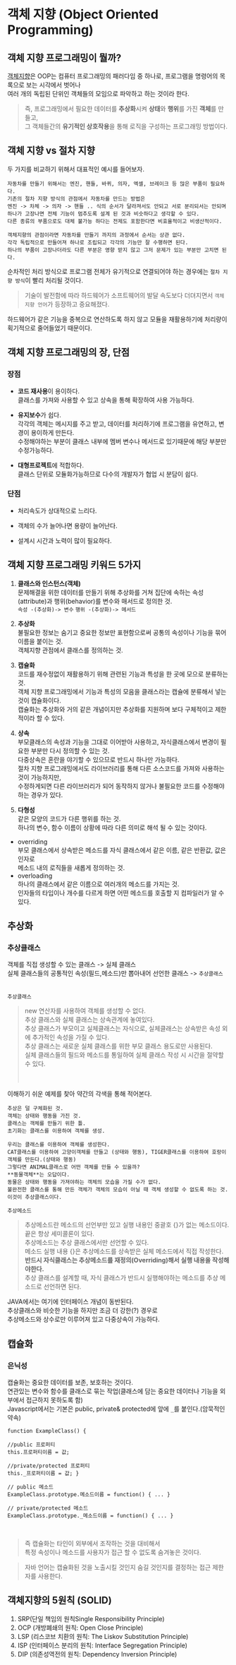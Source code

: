 # 객체 지향 (Object Oriented Programming)

## 객체 지향 프로그래밍이 뭘까?
[객체지향](https://ko.wikipedia.org/wiki/%EA%B0%9D%EC%B2%B4_%EC%A7%80%ED%96%A5_%ED%94%84%EB%A1%9C%EA%B7%B8%EB%9E%98%EB%B0%8D)은
OOP는 컴퓨터 프로그래밍의 패러다임 중 하나로, 프로그램을 명령어의 목록으로 보는 시각에서 벗어나<br>
여러 개의 독립된 단위인 객체들의 모임으로 파악하고 하는 것이라 한다.<br>
>즉, 프로그래밍에서 필요한 데이터를 **추상화**시켜 **상태**와 **행위**를 가진 **객체**를 만들고,<br>
그 객체들간의 **유기적인 상호작용**을 통해 로직을 구성하는 프로그래밍 방법이다.<br>

## 객체 지향 vs 절차 지향
두 가지를 비교하기 위해서 대표적인 예시를 들어보자.<br>

```
자동차를 만들기 위해서는 엔진, 핸들, 바퀴, 의자, 엑셀, 브레이크 등 많은 부품이 필요하다.
기존의 절차 지향 방식의 관점에서 자동차를 만드는 방법은
엔진 -> 차체 -> 의자 -> 핸들 .. 식의 순서가 달라져서도 안되고 서로 분리되서는 안되며
하나가 고장나면 전체 기능이 멈추도록 설계 된 것과 비슷하다고 생각할 수 있다.
다른 종류의 부품으로도 대체 불가능 하다는 전제도 포함한다면 비효율적이고 비생산적이다.

객체지향의 관점이라면 자동차를 만들기 까지의 과정에서 순서는 상관 없다.
각각 독립적으로 만들어져 하나로 조립되고 각각의 기능만 잘 수행하면 된다.
하나의 부품이 고장나더라도 다른 부분은 영향 받지 않고 그저 문제가 있는 부분만 고치면 된다.
```
순차적인 처리 방식으로 프로그램 전체가 유기적으로 연결되어야 하는 경우에는 `절차 지향 방식`이 빨리 처리될 것이다.<br>

>기술이 발전함에 따라 하드웨어가 소프트웨어의 발달 속도보다 더뎌지면서 `객체 지향 언어`가 등장하고 중요해졌다.<br>

하드웨어가 같은 기능을 중복으로 연산하도록 하지 않고 모듈을 재활용하기에 처리량이 획기적으로 줄어들었기 때문이다.<br>

## 객체 지향 프로그래밍의 장, 단점
### 장점
- **코드 재사용**이 용이하다.<br>
클래스를 가져와 사용할 수 있고 상속을 통해 확장하여 사용 가능하다.

- **유지보수**가 쉽다.<br>
각각의 객체는 메시지를 주고 받고, 데이터를 처리하기에 프로그램을 유연하고, 변경이 용이하게 만든다.<br>
수정해야하는 부분이 클래스 내부에 멤버 변수나 메서드로 있기때문에 해당 부분만 수정가능하다.

- **대형프로젝트**에 적합하다.<br>
클래스 단위로 모듈화가능하므로 다수의 개발자가 협업 시 분담이 쉽다.

### 단점

- 처리속도가 상대적으로 느리다.<br>

- 객체의 수가 늘어나면 용량이 늘어난다.<br>

- 설계시 시간과 노력이 많이 필요하다.<br>

## 객체 지향 프로그래밍 키워드 5가지

1. **클래스와 인스턴스(객체)**<br>
문제해결을 위한 데이터를 만들기 위해 추상화를 거쳐 집단에 속하는 속성(attribute)과 행위(behavior)를 변수와 매서드로 정의한 것.<br>
`속성 -(추상화)-> 변수` `행위 -(추상화)-> 메서드`<br>

2. **추상화**<br>
불필요한 정보는 숨기고 중요한 정보만 표현함으로써 공통의 속성이나 기능을 묶어 이름을 붙이는 것.<br>
객체지향 관점에서 클래스를 정의하는 것.

3. **캡슐화**<br>
코드를 재수정없이 재활용하기 위해 관련된 기능과 특성을 한 곳에 모으로 분류하는 것.<br>
객체 지향 프로그래밍에서 기능과 특성의 모음을 클래스라는 캡슐에 분류해서 넣는 것이 캡슐화이다.<br>
캡슐화는 추상화와 거의 같은 개념이지만 추상화를 지원하며 보다 구체적이고 제한적이라 할 수 있다.<br>

4. **상속**<br>
부모클래스의 속성과 기능을 그대로 이어받아 사용하고, 자식클래스에서 변경이 필요한 부분만 다시 정의할 수 있는 것.<br>
다중상속은 혼란을 야기할 수 있으므로 반드시 하나만 가능하다.<br>
절차 지향 프로그래밍에서도 라이브러리를 통해 다른 소스코드를 가져와 사용하는 것이 가능하지만,<br>
수정하게되면 다른 라이브러리가 되어 동작하지 않거나 불필요한 코드를 수정해야하는 경우가 있다.<br>

5. **다형성**<br>
같은 모양의 코드가 다른 행위를 하는 것.<br>
하나의 변수, 함수 이름이 상황에 따라 다른 의미로 해석 될 수 있는 것이다.
- overriding<br>
부모 클래스에서 상속받은 메소드를 자식 클래스에서 같은 이름, 같은 반환값, 값은 인자로<br>
메소드 내의 로직들을 새롭게 정의하는 것.<br>
- overloading<br>
하나의 클래스에서 같은 이름으로 여러개의 메소드를 가지는 것.<br>
인자들의 타입이나 개수를 다르게 하면 어떤 메소드를 호출할 지 컴파일러가 알 수 있다.<br>

## 추상화
### 추상클래스
객체를 직접 생성할 수 있는 클래스 -> 실체 클래스<br>
실체 클래스들의 공통적인 속성(필드,메소드)만 뽑아내어 선언한 클래스 -> `추상클래스`<br><br><br>
`추상클래스`
> new 연산자를 사용하여 객체를 생성할 수 없다.<br>
추상 클래스와 실체 클래스는 상속관계에 놓여있다.<br>
추상 클래스가 부모이고 실체클래스는 자식으로, 실체클래스는 상속받은 속성 외에 추가적인 속성을 가질 수 있다.<br>
추상 클래스는 새로운 실체 클래스를 위한 부모 클래스 용도로만 사용된다.<br>
실체 클래스들의 필드와 메소드를 통일하여 실체 클래스 작성 시 시간을 절약할 수 있다.<br><br><br>

이해하기 쉬운 예제를 찾아 약간의 각색을 통해 적어본다.<br>
```
추상은 덜 구체화된 것.
객체는 상태와 행동을 가진 것.
클래스는 객체를 만들기 위한 틀.
초기화는 클래스를 이용하여 객체를 생성.

우리는 클래스를 이용하여 객체를 생성한다.
CAT클래스를 이용하여 고양이객체를 만들고 (상태와 행동), TIGER클래스를 이용하여 호랑이객체를 만든다.(상태와 행동)
그렇다면 ANIMAL클래스로 어떤 객체를 만들 수 있을까?
**동물객체**는 오답이다.
동물은 상태와 행동을 가져야하는 객체의 모습을 가질 수가 없다.
불완전한 클래스를 통해 만든 객체가 객체의 모습이 아닐 때 객체 생성할 수 없도록 하는 것. 이것이 추상클래스이다.
```

`추상메소드`
> 추상메소드란 메소드의 선언부만 있고 실행 내용인 중괄호 {}가 없는 메소드이다.<br>
끝은 항상 세미콜론이 있다.<br>
추상메소드는 추상 클래스에서만 선언할 수 있다.<br>
메소드 실행 내용 {}은 추상메소드를 상속받은 실체 메소드에서 직접 작성한다.<br>
**반드시 자식클래스는 추상메소드를 재정의(Overriding)해서 실행 내용을 작성해야한다.**<br>
추상 클래스를 설계할 때, 자식 클래스가 반드시 실행해야하는 메소드를 추상 메소드로 선언하면 된다.<br>

JAVA에서는 여기에 인터페이스 개념이 동반된다.<br>
추상클래스와 비슷한 기능을 하지만 조금 더 강한(?) 경우로 <br>
추상메소드와 상수로만 이루어져 있고 다중상속이 가능하다.<br>


## 캡슐화
### 은닉성
캡슐화는 중요한 데이터를 보존, 보호하는 것이다.<br>
연관있는 변수와 함수를 클래스로 묶는 작업(클래스에 담는 중요한 데이터나 기능을 외부에서 접근하지 못하도록 함)<br>
Javascript에서는 기본은 public, private& protected에 앞에 `_`를 붙인다.(암묵적인 약속)<br>

```
function ExampleClass() {

//public 프로퍼티
this.프로퍼티이름 = 값;

//private/protected 프로퍼티
this._프로퍼티이름 = 값; }

// public 메소드
ExampleClass.prototype.메소드이름 = function() { ... }

// private/protected 메소드
ExampleClass.prototype._메소드이름 = function() { ... }

```

<br>

> 즉 캡슐화는 타인이 외부에서 조작하는 것을 대비해서<br>
특정 속성이나 메소드를 사용자가 접근 할 수 없도록 숨겨놓은 것이다.

> 자바 언어는 캡슐화된 것을 노출시킬 것인지 숨길 것인지를 결정하는 접근 제한자를 사용한다.



## 객체지향의 5원칙 (SOLID)
1. SRP(단일 책임의 원칙Single Responsibility Principle)
2. OCP (개방폐쇄의 원칙: Open Close Principle)
3. LSP (리스코브 치환의 원칙: The Liskov Substitution Principle)
4. ISP (인터페이스 분리의 원칙: Interface Segregation Principle)
5. DIP (의존성역전의 원칙: Dependency Inversion Principle)

